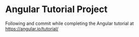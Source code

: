 Angular Tutorial Project
================
Following and commit while completing the Angular tutorial at https://angular.io/tutorial/